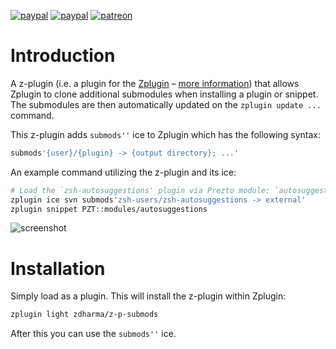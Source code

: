 [![paypal](https://img.shields.io/badge/-Donate-yellow.svg?longCache=true&style=for-the-badge)](https://www.paypal.me/ZdharmaInitiative)
[![paypal](https://www.paypalobjects.com/en_US/i/btn/btn_donate_LG.gif)](https://www.paypal.com/cgi-bin/webscr?cmd=_s-xclick&hosted_button_id=D54B3S7C6HGME)
[![patreon](https://img.shields.io/badge/-Patreon-orange.svg?longCache=true&style=for-the-badge)](https://www.patreon.com/psprint)

# Introduction

A z-plugin (i.e. a plugin for the [Zplugin](https://github.com/zdharma/zplugin) –
[more information](https://github.com/zdharma/zplugin/tree/master/doc/Z-PLUGINS.adoc))
that allows Zplugin to clone additional submodules when installing a plugin or
snippet. The submodules are then automatically updated on the `zplugin update ...`
command.

This z-plugin adds `submods''` ice to Zplugin which has the following syntax:

```zsh
submods'{user}/{plugin} -> {output directory}; ...'
```

An example command utilizing the z-plugin and its ice:

```zsh
# Load the `zsh-autosuggestions' plugin via Prezto module: `autosuggestions'
zplugin ice svn submods'zsh-users/zsh-autosuggestions -> external'
zplugin snippet PZT::modules/autosuggestions
```

![screenshot](https://raw.githubusercontent.com/zdharma/z-p-submods/master/images/screenshot.png)

# Installation

Simply load as a plugin. This will install the z-plugin within Zplugin:

```zsh
zplugin light zdharma/z-p-submods
```

After this you can use the `submods''` ice.
<!-- vim:tw=85
-->
